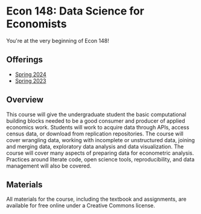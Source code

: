 Econ 148: Data Science for Economists
====

You're at the very beginning of Econ 148!

Offerings
----

- [Spring 2024](http://www.econ148.org/sp24/)
- [Spring 2023](http://www.econ148.org/sp23/)


Overview
----
This course will give the undergraduate student the basic computational building blocks needed to be a good consumer and producer of applied economics work. Students will work to acquire data through APIs, access census data, or download from replication repositories. The course will cover wrangling data, working with incomplete or unstructured data, joining and merging data, exploratory data analysis and data visualization. The course will cover many aspects of preparing data for econometric analysis. Practices around literate code, open science tools, reproducibility, and data management will also be covered.


Materials
----

All materials for the course, including the textbook and assignments, are available for free online under a Creative Commons license.
